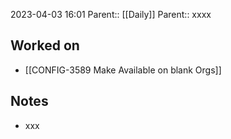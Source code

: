 2023-04-03 16:01
Parent:: [[Daily]] 
Parent:: xxxx





## Worked on

- [[CONFIG-3589 Make Available on blank Orgs]]

## Notes

- xxx





